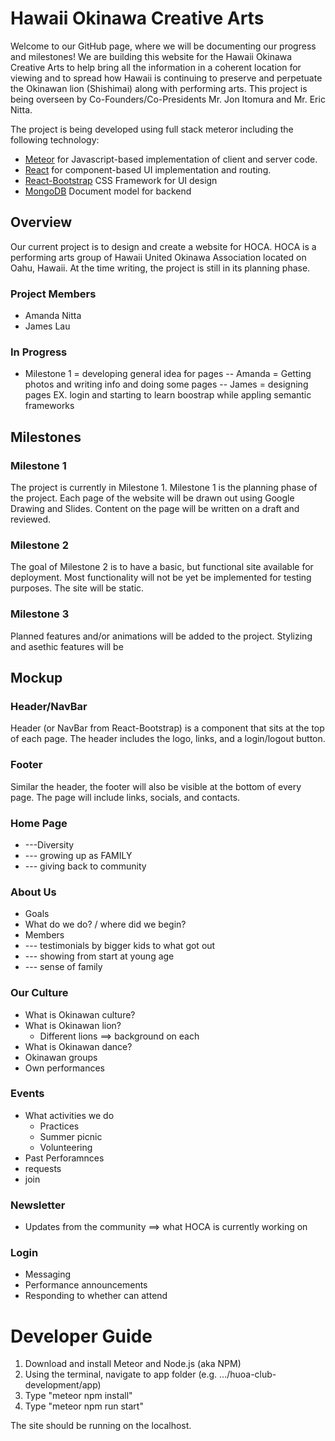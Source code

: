 # Hawaii Okinawa Creative Arts
Welcome to our GitHub page, where we will be documenting our progress and milestones! We are building this website for the Hawaii Okinawa Creative Arts to help bring all the information in a coherent location for viewing and to spread how Hawaii is continuing to preserve and perpetuate the Okinawan lion (Shishimai) along with performing arts. This project is being overseen by Co-Founders/Co-Presidents Mr. Jon Itomura and Mr. Eric Nitta. 

The project is being developed using full stack meteror including the following technology:
- [Meteor](https://www.meteor.com/) for Javascript-based implementation of client and server code.
- [React](https://reactjs.org/) for component-based UI implementation and routing.
- [React-Bootstrap](https://react-bootstrap.github.io/) CSS Framework for UI design
- [MongoDB](https://www.mongodb.com/) Document model for backend

## Overview
Our current project is to design and create a website for HOCA. HOCA is a performing arts group of Hawaii United Okinawa Association located on Oahu, Hawaii. At the time writing, the project is still in its planning phase.

### Project Members
- Amanda Nitta
- James Lau


### In Progress 
- Milestone 1 = developing general idea for pages
-- Amanda = Getting photos and writing info and doing some pages 
-- James = designing pages EX. login and starting to learn boostrap while appling semantic frameworks

## Milestones

### Milestone 1
The project is currently in Milestone 1. Milestone 1 is the planning phase of the project. Each page of the website will be drawn out using Google Drawing and Slides. Content on the page will be written on a draft and reviewed.

### Milestone 2
The goal of Milestone 2 is to have a basic, but functional site available for deployment. Most functionality will not be yet be implemented for testing purposes. The site will be static.

### Milestone 3
Planned features and/or animations will be added to the project. Stylizing and asethic features will be 

## Mockup

### Header/NavBar
Header (or NavBar from React-Bootstrap) is a component that sits at the top of each page. The header includes the logo, links, and a login/logout button.

### Footer
Similar the header, the footer will also be visible at the bottom of every page. The page will include links, socials, and contacts.

### Home Page
- ---Diversity
- --- growing up as FAMILY
- --- giving back to community

### About Us 
- Goals
- What do we do? / where did we begin? 
- Members
- --- testimonials by bigger kids to what got out
- --- showing from start at young age
- --- sense of family

### Our Culture
- What is Okinawan culture?
- What is Okinawan lion?
  - Different lions ==> background on each
- What is Okinawan dance?
- Okinawan groups 
- Own performances

### Events
- What activities we do 
  - Practices
  - Summer picnic 
  - Volunteering
- Past Perforamnces 
- requests 
- join

### Newsletter
- Updates from the community ==> what HOCA is currently working on

### Login
- Messaging
- Performance announcements
- Responding to whether can attend 

# Developer Guide
1. Download and install Meteor and Node.js (aka NPM)
2. Using the terminal, navigate to app folder (e.g. .../huoa-club-development/app)
3. Type "meteor npm install"
4. Type "meteor npm run start"

The site should be running on the localhost.
